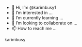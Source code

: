 - 👋 Hi, I’m @karimbusy1
- 👀 I’m interested in ...
- 🌱 I’m currently learning ...
- 💞️ I’m looking to collaborate on ...
- 📫 How to reach me ...

<!---
karimbusy1/karimbusy1 is a waresoft in progressing ✨ special ✨ repository because its `README.md` (this file) appears on your GitHub profile.
You can click the Preview link to take a look at your changes.
--->
karimbusy 
